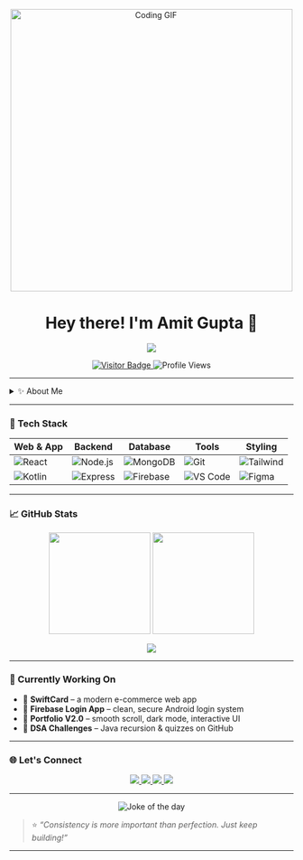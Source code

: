 <p align="center">
  <img width="500" src="https://media.giphy.com/media/qgQUggAC3Pfv687qPC/giphy.gif" alt="Coding GIF" />
</p>

<h1 align="center">Hey there! I'm Amit Gupta 👋</h1>

<p align="center">
  <img src="https://readme-typing-svg.herokuapp.com?font=Fira+Code&size=22&duration=3000&pause=1000&color=F75C7E&width=500&lines=Full+Stack+Web+Developer;Android+App+Developer;React+%7C+Node+%7C+MongoDB;Problem+Solver+%7C+Coder+%7C+Learner" />
</p>

<p align="center">
  <a href="https://visitor-badge.laobi.icu/badge?page_id=amit1035">
    <img src="https://visitor-badge.laobi.icu/badge?page_id=amit1035" alt="Visitor Badge"/>
  </a>
  <img src="https://komarev.com/ghpvc/?username=amit1035&label=Profile%20views&color=0e75b6&style=flat" alt="Profile Views"/>
</p>

---

<details>
<summary>✨ About Me</summary>

- 🚀 MERN Stack & Android Developer  
- 🌱 Currently exploring **UI/UX with Figma**  
- 🤖 Dipping into **AI tools** & automation  
- 💬 Ask me about: `React`, `Node`, `MongoDB`, `Firebase`, `Java`  
- 📧 Email: [amitguptak20@gmail.com](mailto:amitguptak20@gmail.com)  
- 🎯 Fun fact: I love solving DSA challenges daily on **LeetCode** and **HackerRank**

</details>

---

### 🚀 Tech Stack

| Web & App | Backend | Database | Tools | Styling |
|----------|---------|----------|-------|--------|
| ![React](https://img.shields.io/badge/-React-black?style=for-the-badge&logo=react) | ![Node.js](https://img.shields.io/badge/-Node.js-green?style=for-the-badge&logo=node.js) | ![MongoDB](https://img.shields.io/badge/-MongoDB-4EA94B?style=for-the-badge&logo=mongodb) | ![Git](https://img.shields.io/badge/-Git-black?style=for-the-badge&logo=git) | ![Tailwind](https://img.shields.io/badge/-TailwindCSS-06B6D4?style=for-the-badge&logo=tailwindcss) |
| ![Kotlin](https://img.shields.io/badge/-Kotlin-7F52FF?style=for-the-badge&logo=kotlin) | ![Express](https://img.shields.io/badge/-Express.js-gray?style=for-the-badge&logo=express) | ![Firebase](https://img.shields.io/badge/-Firebase-FFCA28?style=for-the-badge&logo=firebase) | ![VS Code](https://img.shields.io/badge/-VSCode-007ACC?style=for-the-badge&logo=visual-studio-code) | ![Figma](https://img.shields.io/badge/-Figma-F24E1E?style=for-the-badge&logo=figma) |

---

### 📈 GitHub Stats

<p align="center">
  <img src="https://github-readme-stats.vercel.app/api?username=amit1035&show_icons=true&theme=tokyonight" height="180"/>
  <img src="https://github-readme-stats.vercel.app/api/top-langs/?username=amit1035&layout=compact&theme=tokyonight" height="180"/>
</p>

<p align="center">
  <img src="https://github-readme-streak-stats.herokuapp.com/?user=amit1035&theme=tokyonight" />
</p>

---

### 🧠 Currently Working On

- 🛒 **SwiftCard** – a modern e-commerce web app  
- 📲 **Firebase Login App** – clean, secure Android login system  
- 🧩 **Portfolio V2.0** – smooth scroll, dark mode, interactive UI  
- 📘 **DSA Challenges** – Java recursion & quizzes on GitHub

---

### 🌐 Let's Connect

<p align="center">
  <a href="https://www.linkedin.com/in/amit-gupta-87200a254/" target="_blank">
    <img src="https://img.shields.io/badge/-LinkedIn-blue?style=for-the-badge&logo=linkedin&logoColor=white" />
  </a>
  <a href="https://leetcode.com/amitguptak20/" target="_blank">
    <img src="https://img.shields.io/badge/-LeetCode-black?style=for-the-badge&logo=leetcode&logoColor=yellow" />
  </a>
  <a href="mailto:amitguptak20@gmail.com">
    <img src="https://img.shields.io/badge/-Gmail-D14836?style=for-the-badge&logo=gmail&logoColor=white" />
  </a>
  <a href="https://www.instagram.com/amit_gupta055/" target="_blank">
    <img src="https://img.shields.io/badge/-Instagram-E4405F?style=for-the-badge&logo=instagram&logoColor=white" />
  </a>
</p>

---

<p align="center">
  <img src="https://readme-jokes.vercel.app/api" alt="Joke of the day" />
</p>

> ⭐ *“Consistency is more important than perfection. Just keep building!”*

---

